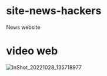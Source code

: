 # site-news-hackers
News website

# video web
![InShot_20221028_135718977](https://user-images.githubusercontent.com/109140672/198568008-b7394949-e943-4985-a0de-00bddd8821cd.gif)

